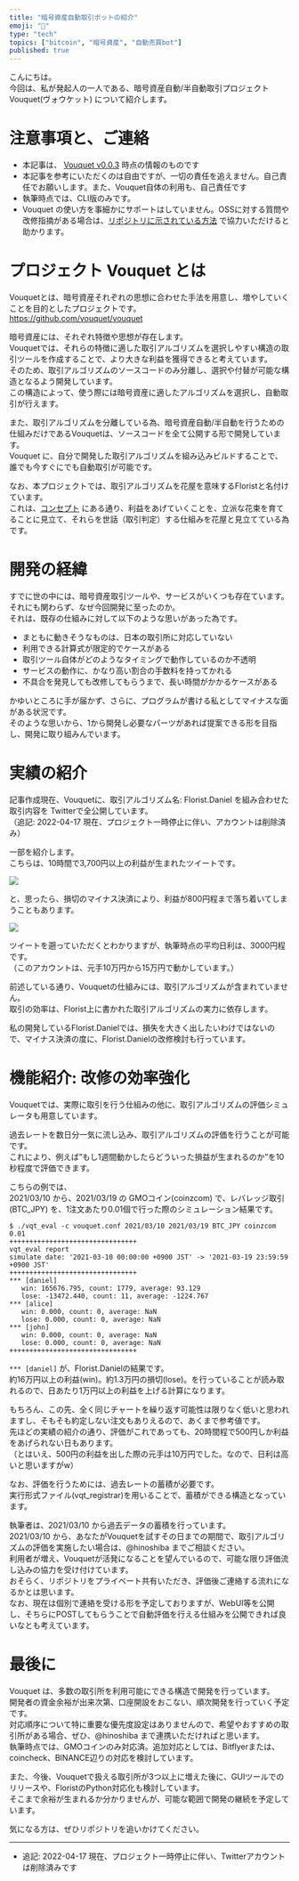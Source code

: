 ```yaml
---
title: "暗号資産自動取引ボットの紹介"
emoji: "🐇"
type: "tech"
topics: ["bitcoin", "暗号資産", "自動売買bot"]
published: true
---
```


こんにちは。  
今回は、私が発起人の一人である、暗号資産自動/半自動取引プロジェクト Vouquet(ヴォウケット) について紹介します。  

# 注意事項と、ご連絡

* 本記事は、 [Vouquet v0.0.3](https://github.com/vouquet/vouquet/releases/tag/v0.0.3) 時点の情報のものです
* 本記事を参考にいただくのは自由ですが、一切の責任を追えません。自己責任でお願いします。また、Vouquet自体の利用も、自己責任です
* 執筆時点では、CLI版のみです。
* Vouquet の使い方を事細かにサポートはしていません。OSSに対する質問や改修指摘がある場合は、[リポジトリに示されている方法](https://github.com/vouquet/vouquet) で協力いただけると助かります。

# プロジェクト Vouquet とは

Vouquetとは、暗号資産それぞれの思想に合わせた手法を用意し、増やしていくことを目的としたプロジェクトです。  
https://github.com/vouquet/vouquet  

暗号資産には、それぞれ特徴や思想が存在します。  
Vouquetでは、それらの特徴に適した取引アルゴリズムを選択しやすい構造の取引ツールを作成することで、より大きな利益を獲得できると考えています。  
そのため、取引アルゴリズムのソースコードのみ分離し、選択や付替が可能な構造となるよう開発しています。  
この構造によって、使う際には暗号資産に適したアルゴリズムを選択し、自動取引が行えます。  

また、取引アルゴリズムを分離している為、暗号資産自動/半自動を行うための仕組みだけであるVouquetは、ソースコードを全て公開する形で開発しています。  
Vouquet に、自分で開発した取引アルゴリズムを組み込みビルドすることで、誰でも今すぐにでも自動取引が可能です。  

なお、本プロジェクトでは、取引アルゴリズムを花屋を意味するFloristと名付けています。  
これは、[コンセプト](https://github.com/vouquet/vouquet/blob/master/docs/public/concept.md) にある通り、利益をあげていくことを、立派な花束を育てることに見立て、それらを世話（取引判定）する仕組みを花屋と見立てている為です。  


# 開発の経緯

すでに世の中には、暗号資産取引ツールや、サービスがいくつも存在ています。  
それにも関わらず、なぜ今回開発に至ったのか。  
それは、既存の仕組みに対して以下のような思いがあった為です。  

* まともに動きそうなものは、日本の取引所に対応していない
* 利用できる計算式が限定的でケースがある
* 取引ツール自体がどのようなタイミングで動作しているのか不透明
* サービスの動作に、かなり高い割合の手数料を持ってかれる
* 不具合を発見しても改修してもらうまで、長い時間がかかるケースがある

かゆいところに手が届かず、さらに、プログラムが書ける私としてマイナスな面がある状況です。  
そのような思いから、1から開発し必要なパーツがあれば提案できる形を目指し、開発に取り組みんでいます。  


# 実績の紹介

記事作成現在、Vouquetに、取引アルゴリズム名: Florist.Daniel を組み合わせた取引内容を Twitterで全公開しています。  
（追記: 2022-04-17 現在、プロジェクト一時停止に伴い、アカウントは削除済み）  

一部を紹介します。  
こちらは、10時間で3,700円以上の利益が生まれたツイートです。  

![](/images/articles/my-vcbot-vouquet/plus.png)  

と、思ったら、損切のマイナス決済により、利益が800円程まで落ち着いてしまうこともあります。

![](/images/articles/my-vcbot-vouquet/negative.png)  


ツイートを遡っていただくとわかりますが、執筆時点の平均日利は、3000円程です。  
（このアカウントは、元手10万円から15万円で動かしています。）  

前述している通り、Vouquetの仕組みには、取引アルゴリズムが含まれていません。  
取引の効率は、Florist上に書かれた取引アルゴリズムの実力に依存します。  

私の開発しているFlorist.Danielでは、損失を大きく出したいわけではないので、マイナス決済の度に、Florist.Danielの改修検討も行っています。  

# 機能紹介: 改修の効率強化

Vouquetでは、実際に取引を行う仕組みの他に、取引アルゴリズムの評価シミュレータも用意しています。  

過去レートを数日分一気に流し込み、取引アルゴリズムの評価を行うことが可能です。  
これにより、例えば”もし1週間動かしたらどういった損益が生まれるのか”を10秒程度で評価できます。  

こちらの例では、  
2021/03/10 から、2021/03/19 の GMOコイン(coinzcom) で、レバレッジ取引(BTC_JPY) を、1注文あたり0.01個で行った際のシミュレーション結果です。  

```
$ ./vqt_eval -c vouquet.conf 2021/03/10 2021/03/19 BTC_JPY coinzcom 0.01
++++++++++++++++++++++++++++++++
vqt_eval report
simulate date: '2021-03-10 00:00:00 +0900 JST' -> '2021-03-19 23:59:59 +0900 JST'
++++++++++++++++++++++++++++++++
*** [daniel]
   win: 165676.795, count: 1779, average: 93.129
   lose: -13472.440, count: 11, average: -1224.767
*** [alice]
   win: 0.000, count: 0, average: NaN
   lose: 0.000, count: 0, average: NaN
*** [john]
   win: 0.000, count: 0, average: NaN
   lose: 0.000, count: 0, average: NaN
++++++++++++++++++++++++++++++++
```

`*** [daniel]` が、Florist.Danielの結果です。  
約16万円以上の利益(win)。約1.3万円の損切(lose)。を行っていることが読み取れるので、日あたり1万円以上の利益を上げる計算になります。  

もちろん、この先、全く同じチャートを繰り返す可能性は限りなく低いと思われますし、そもそも約定しない注文もありえるので、あくまで参考値です。  
先ほどの実績の紹介の通り、評価がこれであっても、20時間程で500円しか利益をあげられない日もあります。  
（とはいえ、500円の利益を出した際の元手は10万円でした。なので、日利は高いと思いますがw）  

なお、評価を行うためには、過去レートの蓄積が必要です。  
実行形式ファイル(vqt_registrar)を用いることで、蓄積ができる構造となっています。  

執筆者は、2021/03/10 から過去データの蓄積を行っています。  
2021/03/10 から、あなたがVouquetを試すその日までの期間で、取引アルゴリズムの評価を実施したい場合は、@hinoshiba までご相談ください。  
利用者が増え、Vouquetが活発になることを望んでいるので、可能な限り評価流し込みの協力を受け付けています。  
おそらく、リポジトリをプライベート共有いただき、評価後ご連絡する流れになるかとは思います。  
なお、現在は個別で連絡を受ける形を予定しておりますが、WebUI等を公開し、そちらにPOSTしてもらうことで自動評価を行える仕組みを公開できれば良いなとも考えています。  

# 最後に

Vouquet は、多数の取引所を利用可能にできる構造で開発を行っています。  
開発者の資金余裕が出来次第、口座開設をおこない、順次開発を行っていく予定です。  
対応順序について特に重要な優先度設定はありませんので、希望やおすすめの取引所がある場合、ぜひ、@hinoshiba まで連携いただければと思います。  
執筆時点では、GMOコインのみ対応済。追加対応としては、Bitflyerまたは、coincheck、BINANCE辺りの対応を検討しています。  

また、今後、Vouquetで扱える取引所が3つ以上に増えた後に、GUIツールでのリリースや、FloristのPython対応化も検討しています。  
そこまで余裕が生まれるか分かりませんが、可能な範囲で開発の継続を予定しています。  

気になる方は、ぜひリポジトリを追いかけてください。  

---

* 追記: 2022-04-17 現在、プロジェクト一時停止に伴い、Twitterアカウントは削除済みです
